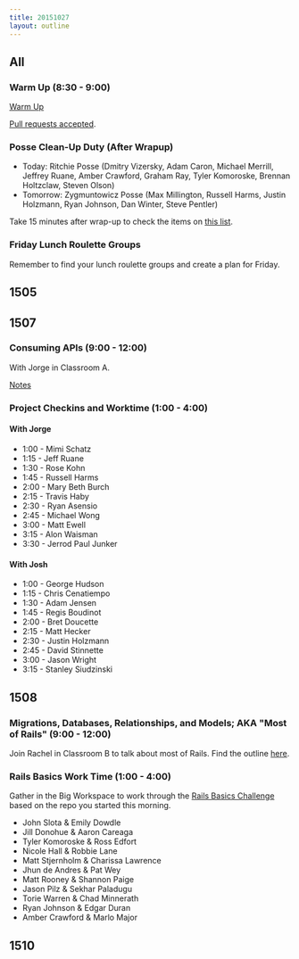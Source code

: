 ```yaml
---
title: 20151027
layout: outline
---
```


## All

### Warm Up (8:30 - 9:00)

[Warm Up](https://thewarmup.herokuapp.com)

[Pull requests accepted](https://github.com/mikedao/the-warm-up).

### Posse Clean-Up Duty (After Wrapup)

* Today: Ritchie Posse (Dmitry Vizersky, Adam Caron, Michael Merrill, Jeffrey Ruane, Amber Crawford, Graham Ray, Tyler Komoroske, Brennan Holtzclaw, Steven Olson)
* Tomorrow: Zygmuntowicz Posse (Max Millington, Russell Harms, Justin Holzmann, Ryan Johnson, Dan Winter, Steve Pentler)

Take 15 minutes after wrap-up to check the items on [this list](https://gist.github.com/rwarbelow/f5cfe4333402d043ef2e).

### Friday Lunch Roulette Groups

Remember to find your lunch roulette groups and create a plan for Friday.

## 1505

## 1507

### Consuming APIs (9:00 - 12:00)

With Jorge in Classroom A.

[Notes](https://www.dropbox.com/s/umxvqrmyc5qxruo/Turing%20-%20Consuming%20an%20API%20%28Notes%29.pages?dl=0)

### Project Checkins and Worktime (1:00 - 4:00)

#### With Jorge

* 1:00 - Mimi Schatz
* 1:15 - Jeff Ruane
* 1:30 - Rose Kohn
* 1:45 - Russell Harms
* 2:00 - Mary Beth Burch
* 2:15 - Travis Haby
* 2:30 - Ryan Asensio
* 2:45 - Michael Wong
* 3:00 - Matt Ewell
* 3:15 - Alon Waisman
* 3:30 - Jerrod Paul Junker

#### With Josh

* 1:00 - George Hudson
* 1:15 - Chris Cenatiempo
* 1:30 - Adam Jensen
* 1:45 - Regis Boudinot
* 2:00 - Bret Doucette
* 2:15 - Matt Hecker
* 2:30 - Justin Holzmann
* 2:45 - David Stinnette
* 3:00 - Jason Wright
* 3:15 - Stanley Siudzinski

## 1508

### Migrations, Databases, Relationships, and Models; AKA "Most of Rails" (9:00 - 12:00)

Join Rachel in Classroom B to talk about most of Rails. Find the outline [here](https://github.com/turingschool/lesson_plans/blob/master/ruby_02-web_applications_with_ruby/models_databases_relationships.markdown).

### Rails Basics Work Time (1:00 - 4:00)

Gather in the Big Workspace to work through the [Rails Basics Challenge](https://github.com/turingschool/challenges/blob/master/models_databases_relationships_routes_controllers_oh_my.markdown) based on the repo you started this morning.

* John Slota & Emily Dowdle
* Jill Donohue & Aaron Careaga
* Tyler Komoroske & Ross Edfort
* Nicole Hall & Robbie Lane
* Matt Stjernholm & Charissa Lawrence
* Jhun de Andres & Pat Wey
* Matt Rooney & Shannon Paige
* Jason Pilz & Sekhar Paladugu
* Torie Warren & Chad Minnerath
* Ryan Johnson & Edgar Duran
* Amber Crawford & Marlo Major

## 1510
